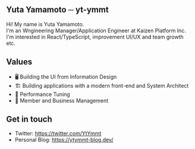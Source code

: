 ## Yuta Yamamoto ─ yt-ymmt

Hi! My name is Yuta Yamamoto.  
I'm an Wngineering Manager/Application Engineer at Kaizen Platform Inc.  
I'm interested in React/TypeScript, improvement UI/UX and team growth etc.

## Values

- 🖥 Building the UI from Information Design
- 🏗 Building applications with a modern front-end and System Architect
- 🚀 Performance Tuning
- 🦸 Member and Business Management

## Get in touch

- Twitter: https://twitter.com/YtYmmt
- Personal Blog: https://ytymmt-blog.dev/
